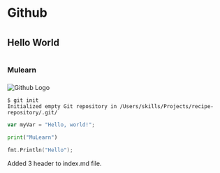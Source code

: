 # <h1> Github <h1>
# <h2> Hello World <h2>
# <h3> Mulearn <h3>

![Github Logo](https://logos-world.net/wp-content/uploads/2020/11/GitHub-Logo.png)


```
$ git init
Initialized empty Git repository in /Users/skills/Projects/recipe-repository/.git/
```


``` javascript
var myVar = "Hello, world!";
```

``` python
print("MuLearn")
```
``` go
fmt.Println("Hello");
```








Added 3 header to index.md file.
